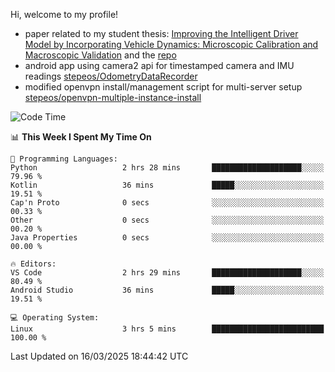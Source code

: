 Hi, welcome to my profile!

* paper related to my student thesis: [Improving the Intelligent Driver Model by Incorporating Vehicle Dynamics: Microscopic Calibration and Macroscopic Validation](https://doi.org/10.48550/arXiv.2408.03722) and the [repo](https://github.com/stepeos/pycarmodel_calibration)
* android app using camera2 api for timestamped camera and IMU readings [stepeos/OdometryDataRecorder](https://github.com/stepeos/OdometryDataRecorder)
* modified openvpn install/management script for multi-server setup [stepeos/openvpn-multiple-instance-install](https://github.com/stepeos/openvpn-multiple-instance-install)

<!--START_SECTION:waka-->
![Code Time](http://img.shields.io/badge/Code%20Time-2%2C008%20hrs%2029%20mins-blue)

📊 **This Week I Spent My Time On** 

```text
💬 Programming Languages: 
Python                   2 hrs 28 mins       ████████████████████░░░░░   79.96 % 
Kotlin                   36 mins             █████░░░░░░░░░░░░░░░░░░░░   19.51 % 
Cap'n Proto              0 secs              ░░░░░░░░░░░░░░░░░░░░░░░░░   00.33 % 
Other                    0 secs              ░░░░░░░░░░░░░░░░░░░░░░░░░   00.20 % 
Java Properties          0 secs              ░░░░░░░░░░░░░░░░░░░░░░░░░   00.00 % 

🔥 Editors: 
VS Code                  2 hrs 29 mins       ████████████████████░░░░░   80.49 % 
Android Studio           36 mins             █████░░░░░░░░░░░░░░░░░░░░   19.51 % 

💻 Operating System: 
Linux                    3 hrs 5 mins        █████████████████████████   100.00 % 
```


 Last Updated on 16/03/2025 18:44:42 UTC
<!--END_SECTION:waka-->
